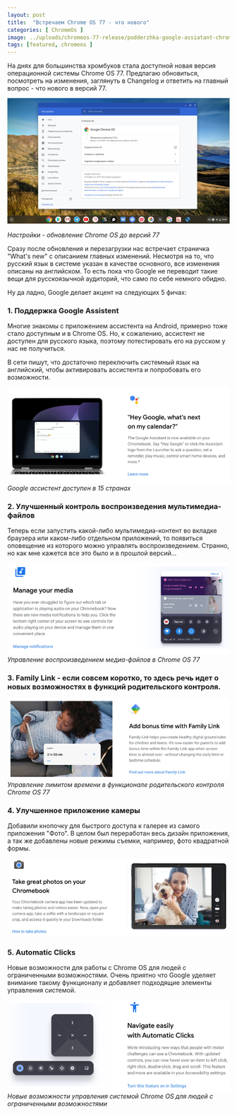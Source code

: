 ```yaml
---
layout: post
title:  "Встречаем Chrome OS 77 - что нового"
categories: [ ChromeOs ]
image: ../uploads/chromeos-77-release/podderzhka-google-assiatant-chromeos77.png
tags: [featured, chromeos ]
---
```


На днях для большинства хромбуков стала доступной новая версия операционной системы Chrome OS 77. Предлагаю обновиться, посмотреть на изменения, заглянуть в Changelog и ответить на главный вопрос - что нового в версий 77.


![Настройки - обновление Chrome OS до версий 77](../uploads/chromeos-77-release/obnovlenie-chromeos-77.png "Настройки - обновление Chrome OS до версий 77")

*Настройки - обновление Chrome OS до версий 77*

Сразу после обновления и перезагрузки нас встречает страничка "What's new" с описанием главных изменений. Несмотря на то, что русский язык в системе указан в качестве основного, все изменения описаны на английском. То есть пока что Google не переводит такие вещи для русскоязычной аудиторий, что само по себе немного обидно.

Ну да ладно, Google делает акцент на следующих 5 фичах:

### 1. Поддержка Google Assistent

Многие знакомы с приложением ассистента на Android, примерно тоже стало доступным и в Chrome OS. Но, к сожалению, ассистент не доступен для русского языка, поэтому потестировать его на русском у нас не получиться.

В сети пишут, что достаточно переключить системный язык на английский, чтобы активировать ассистента и попробовать его возможности.

![Google ассистент доступен в 15 странах](../uploads/chromeos-77-release/podderzhka-google-assiatant-chromeos77.png "Google ассистент доступен в 15 странах")
*Google ассистент доступен в 15 странах*

### 2. Улучшенный контроль воспроизведения мультимедиа-файлов

Теперь если запустить какой-либо мультимедиа-контент во вкладке браузера или каком-либо отдельном приложений, то появиться оповещение из которого можно управлять воспроизведением. Странно, но как мне кажется все это было и в прошлой версий...

![Управление воспроизведением медиа-файлов в Chrome OS 77](../uploads/chromeos-77-release/multimedia-kontrol.png "Управление воспроизведением медиа-файлов в Chrome OS 77")
*Управление воспроизведением медиа-файлов в Chrome OS 77*
### 3. Family Link - если совсем коротко, то здесь речь идет о новых возможностях в функций родительского контроля.


![Улучшенный родительский контроль](../uploads/chromeos-77-release/uluchshenaya-funkciya-roditelskogo-kontrolya.png "Улучшенный родительский контроль")
*Управление лимитом времени в функционале родительского контроля Chrome OS 77*

### 4. Улучшенное приложение камеры

Добавили кнопочку для быстрого доступа к галерее из самого приложения "Фото". В целом был переработан весь дизайн приложения, а так же добавлены новые режимы съемки, например, фото квадратной формы.

![Обновленное приложение фото камеры](../uploads/chromeos-77-release/novii-dizain-foto-prilozheniya.png "Обновленное приложение фото камеры")

### 5. Automatic Clicks 
Новые возможности для работы с Chrome OS для людей с ограниченными возможностями. Очень приятно что Google уделяет внимание такому функционалу и добавляет подходящие элементы управления системой.


![Automatic Clicks](../uploads/chromeos-77-release/navigaciya.png "Automatic Clicks")
*Новые возможности управления системой Chrome OS для людей с ограниченными возможностями*

